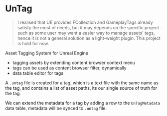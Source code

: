 # UnTag

> I realised that UE provides FCollection and GameplayTags already satisfy the most of needs, but it may depends on the
> specific project - such as some user may want a easier way to manage assets' tags, hence it is not a general solution
> as a light-weight plugin. This project is hold for now.


Asset Tagging System for Unreal Engine

- tagging assets by extending content browser context menu
- tags can be used as content browser filter, dynamically
- data table editor for tags

A `.untag` file is created for a tag, which is a text file with the same name as the tag, and contains a list of asset
paths, its our single source of truth for the tag.

We can extend the metadata for a tag by adding a row to the `UnTagMetadata` data table, metadata will be synced
to `.untag` file.
